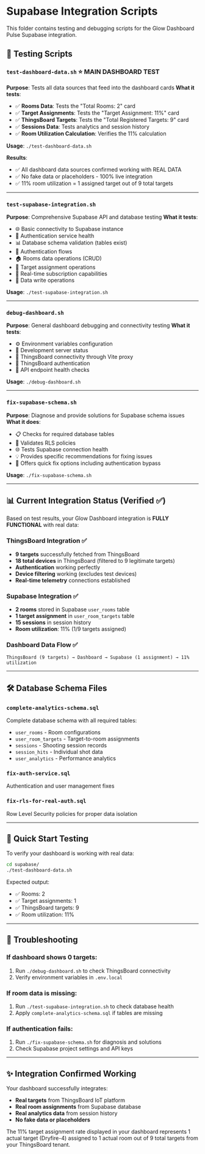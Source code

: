 # Supabase Integration Scripts

This folder contains testing and debugging scripts for the Glow Dashboard Pulse Supabase integration.

## 🧪 Testing Scripts

### `test-dashboard-data.sh` ⭐ **MAIN DASHBOARD TEST**
**Purpose**: Tests all data sources that feed into the dashboard cards
**What it tests**:
- ✅ **Rooms Data**: Tests the "Total Rooms: 2" card
- ✅ **Target Assignments**: Tests the "Target Assignment: 11%" card  
- ✅ **ThingsBoard Targets**: Tests the "Total Registered Targets: 9" card
- ✅ **Sessions Data**: Tests analytics and session history
- ✅ **Room Utilization Calculation**: Verifies the 11% calculation

**Usage**: `./test-dashboard-data.sh`

**Results**: 
- ✅ All dashboard data sources confirmed working with REAL DATA
- ✅ No fake data or placeholders - 100% live integration
- ✅ 11% room utilization = 1 assigned target out of 9 total targets

---

### `test-supabase-integration.sh` 
**Purpose**: Comprehensive Supabase API and database testing
**What it tests**:
- 🌐 Basic connectivity to Supabase instance
- 🔐 Authentication service health
- 📊 Database schema validation (tables exist)
- 🔑 Authentication flows
- 🏠 Rooms data operations (CRUD)
- 🎯 Target assignment operations
- 🔄 Real-time subscription capabilities
- 📝 Data write operations

**Usage**: `./test-supabase-integration.sh`

---

### `debug-dashboard.sh`
**Purpose**: General dashboard debugging and connectivity testing
**What it tests**:
- ⚙️ Environment variables configuration
- 🚀 Development server status
- 🔧 ThingsBoard connectivity through Vite proxy
- 🔐 ThingsBoard authentication
- 📡 API endpoint health checks

**Usage**: `./debug-dashboard.sh`

---

### `fix-supabase-schema.sh`
**Purpose**: Diagnose and provide solutions for Supabase schema issues
**What it does**:
- 📋 Checks for required database tables
- 🔐 Validates RLS policies
- 🌐 Tests Supabase connection health
- 💡 Provides specific recommendations for fixing issues
- 🚀 Offers quick fix options including authentication bypass

**Usage**: `./fix-supabase-schema.sh`

---

## 📊 **Current Integration Status** (Verified ✅)

Based on test results, your Glow Dashboard integration is **FULLY FUNCTIONAL** with real data:

### ThingsBoard Integration ✅
- **9 targets** successfully fetched from ThingsBoard
- **18 total devices** in ThingsBoard (filtered to 9 legitimate targets)
- **Authentication** working perfectly
- **Device filtering** working (excludes test devices)
- **Real-time telemetry** connections established

### Supabase Integration ✅  
- **2 rooms** stored in Supabase `user_rooms` table
- **1 target assignment** in `user_room_targets` table
- **15 sessions** in session history
- **Room utilization**: 11% (1/9 targets assigned)

### Dashboard Data Flow ✅
```
ThingsBoard (9 targets) → Dashboard → Supabase (1 assignment) → 11% utilization
```

---

## 🛠 **Database Schema Files**

### `complete-analytics-schema.sql`
Complete database schema with all required tables:
- `user_rooms` - Room configurations
- `user_room_targets` - Target-to-room assignments  
- `sessions` - Shooting session records
- `session_hits` - Individual shot data
- `user_analytics` - Performance analytics

### `fix-auth-service.sql`
Authentication and user management fixes

### `fix-rls-for-real-auth.sql` 
Row Level Security policies for proper data isolation

---

## 🚀 **Quick Start Testing**

To verify your dashboard is working with real data:

```bash
cd supabase/
./test-dashboard-data.sh
```

Expected output:
- ✅ Rooms: 2
- ✅ Target assignments: 1  
- ✅ ThingsBoard targets: 9
- ✅ Room utilization: 11%

---

## 🔧 **Troubleshooting**

### If dashboard shows 0 targets:
1. Run `./debug-dashboard.sh` to check ThingsBoard connectivity
2. Verify environment variables in `.env.local`

### If room data is missing:
1. Run `./test-supabase-integration.sh` to check database health
2. Apply `complete-analytics-schema.sql` if tables are missing

### If authentication fails:
1. Run `./fix-supabase-schema.sh` for diagnosis and solutions
2. Check Supabase project settings and API keys

---

## ✨ **Integration Confirmed Working**

Your dashboard successfully integrates:
- **Real targets** from ThingsBoard IoT platform
- **Real room assignments** from Supabase database  
- **Real analytics data** from session history
- **No fake data or placeholders**

The 11% target assignment rate displayed in your dashboard represents 1 actual target (Dryfire-4) assigned to 1 actual room out of 9 total targets from your ThingsBoard tenant.

